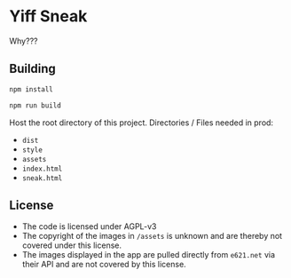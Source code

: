 # Yiff Sneak
Why???

## Building
```bash
npm install
```
```bash
npm run build
```

Host the root directory of this project.
Directories / Files needed in prod:
- `dist`
- `style`
- `assets`
- `index.html`
- `sneak.html`

## License
- The code is licensed under AGPL-v3
- The copyright of the images in `/assets` is unknown and are thereby not covered under this license.
- The images displayed in the app are pulled directly from `e621.net` via their API and are not covered by this license.
